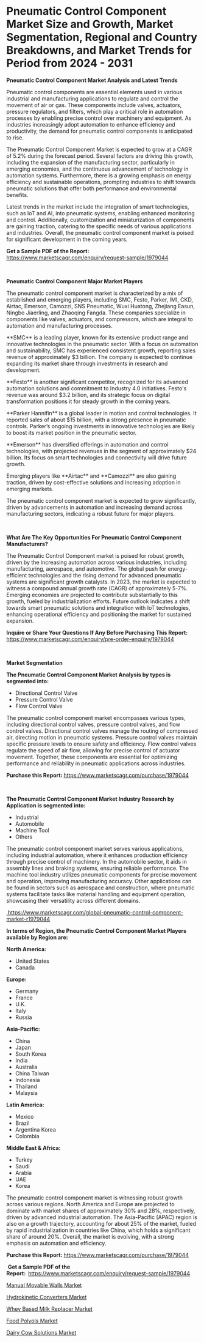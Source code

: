 <p><h1>Pneumatic Control Component Market Size and Growth, Market Segmentation, Regional and Country Breakdowns, and Market Trends for Period from 2024 -  2031</h1></p><p><strong>Pneumatic Control Component Market Analysis and Latest Trends</strong></p>
<p><p>Pneumatic control components are essential elements used in various industrial and manufacturing applications to regulate and control the movement of air or gas. These components include valves, actuators, pressure regulators, and filters, which play a critical role in automation processes by enabling precise control over machinery and equipment. As industries increasingly adopt automation to enhance efficiency and productivity, the demand for pneumatic control components is anticipated to rise.</p><p>The Pneumatic Control Component Market is expected to grow at a CAGR of 5.2% during the forecast period. Several factors are driving this growth, including the expansion of the manufacturing sector, particularly in emerging economies, and the continuous advancement of technology in automation systems. Furthermore, there is a growing emphasis on energy efficiency and sustainable operations, prompting industries to shift towards pneumatic solutions that offer both performance and environmental benefits.</p><p>Latest trends in the market include the integration of smart technologies, such as IoT and AI, into pneumatic systems, enabling enhanced monitoring and control. Additionally, customization and miniaturization of components are gaining traction, catering to the specific needs of various applications and industries. Overall, the pneumatic control component market is poised for significant development in the coming years.</p></p>
<p><strong>Get a Sample PDF of the Report:&nbsp;</strong> <a href="https://www.marketscagr.com/enquiry/request-sample/1979044?utm_campaign=1610&utm_medium=2&utm_source=Github&utm_content=ia&utm_term=25102024&utm_id=pneumatic-control-component">https://www.marketscagr.com/enquiry/request-sample/1979044</a></p>
<p>&nbsp;</p>
<p><strong>Pneumatic Control Component Major Market Players</strong></p>
<p><p>The pneumatic control component market is characterized by a mix of established and emerging players, including SMC, Festo, Parker, IMI, CKD, Airtac, Emerson, Camozzi, SNS Pneumatic, Wuxi Huatong, Zhejiang Easun, Ningbo Jiaerling, and Zhaoqing Fangda. These companies specialize in components like valves, actuators, and compressors, which are integral to automation and manufacturing processes.</p><p>**SMC** is a leading player, known for its extensive product range and innovative technologies in the pneumatic sector. With a focus on automation and sustainability, SMC has experienced consistent growth, reporting sales revenue of approximately $3 billion. The company is expected to continue expanding its market share through investments in research and development.</p><p>**Festo** is another significant competitor, recognized for its advanced automation solutions and commitment to Industry 4.0 initiatives. Festo's revenue was around $3.2 billion, and its strategic focus on digital transformation positions it for steady growth in the coming years.</p><p>**Parker Hannifin** is a global leader in motion and control technologies. It reported sales of about $15 billion, with a strong presence in pneumatic controls. Parker’s ongoing investments in innovative technologies are likely to boost its market position in the pneumatic sector.</p><p>**Emerson** has diversified offerings in automation and control technologies, with projected revenues in the segment of approximately $24 billion. Its focus on smart technologies and connectivity will drive future growth.</p><p>Emerging players like **Airtac** and **Camozzi** are also gaining traction, driven by cost-effective solutions and increasing adoption in emerging markets.</p><p>The pneumatic control component market is expected to grow significantly, driven by advancements in automation and increasing demand across manufacturing sectors, indicating a robust future for major players.</p></p>
<p>&nbsp;</p>
<p><strong>What Are The Key Opportunities For Pneumatic Control Component Manufacturers?</strong></p>
<p><p>The Pneumatic Control Component market is poised for robust growth, driven by the increasing automation across various industries, including manufacturing, aerospace, and automotive. The global push for energy-efficient technologies and the rising demand for advanced pneumatic systems are significant growth catalysts. In 2023, the market is expected to witness a compound annual growth rate (CAGR) of approximately 5-7%. Emerging economies are projected to contribute substantially to this growth, fueled by industrialization efforts. Future outlook indicates a shift towards smart pneumatic solutions and integration with IoT technologies, enhancing operational efficiency and positioning the market for sustained expansion.</p></p>
<p><strong>Inquire or Share Your Questions If Any Before Purchasing This Report:</strong> <a href="https://www.marketscagr.com/enquiry/pre-order-enquiry/1979044?utm_campaign=1610&utm_medium=2&utm_source=Github&utm_content=ia&utm_term=25102024&utm_id=pneumatic-control-component">https://www.marketscagr.com/enquiry/pre-order-enquiry/1979044</a></p>
<p>&nbsp;</p>
<p><strong>Market Segmentation</strong></p>
<p><strong>The Pneumatic Control Component Market Analysis by types is segmented into:</strong></p>
<p><ul><li>Directional Control Valve</li><li>Pressure Control Valve</li><li>Flow Control Valve</li></ul></p>
<p><p>The pneumatic control component market encompasses various types, including directional control valves, pressure control valves, and flow control valves. Directional control valves manage the routing of compressed air, directing motion in pneumatic systems. Pressure control valves maintain specific pressure levels to ensure safety and efficiency. Flow control valves regulate the speed of air flow, allowing for precise control of actuator movement. Together, these components are essential for optimizing performance and reliability in pneumatic applications across industries.</p></p>
<p><strong>Purchase this Report:&nbsp;</strong><a href="https://www.marketscagr.com/purchase/1979044?utm_campaign=1610&utm_medium=2&utm_source=Github&utm_content=ia&utm_term=25102024&utm_id=pneumatic-control-component">https://www.marketscagr.com/purchase/1979044</a></p>
<p>&nbsp;</p>
<p><strong>The Pneumatic Control Component Market Industry Research by Application is segmented into:</strong></p>
<p><ul><li>Industrial</li><li>Automobile</li><li>Machine Tool</li><li>Others</li></ul></p>
<p><p>The pneumatic control component market serves various applications, including industrial automation, where it enhances production efficiency through precise control of machinery. In the automobile sector, it aids in assembly lines and braking systems, ensuring reliable performance. The machine tool industry utilizes pneumatic components for precise movement and operation, improving manufacturing accuracy. Other applications can be found in sectors such as aerospace and construction, where pneumatic systems facilitate tasks like material handling and equipment operation, showcasing their versatility across different domains.</p></p>
<p><a href="https://www.marketscagr.com/global-pneumatic-control-component-market-r1979044?utm_campaign=1610&utm_medium=2&utm_source=Github&utm_content=ia&utm_term=25102024&utm_id=pneumatic-control-component">&nbsp;https://www.marketscagr.com/global-pneumatic-control-component-market-r1979044</a></p>
<p><strong>In terms of Region, the Pneumatic Control Component Market Players available by Region are:</strong></p>
<p>
    <p> <strong> North America: </strong>
        <ul>
            <li>United States</li>
            <li>Canada</li>
        </ul>
        </p> 
    <p> <strong> Europe: </strong>
        <ul>
            <li>Germany</li>
            <li>France</li>
            <li>U.K.</li>
            <li>Italy</li>
            <li>Russia</li>
        </ul>
        </p> 
    <p> <strong> Asia-Pacific: </strong>
        <ul>
            <li>China</li>
            <li>Japan</li>
            <li>South Korea</li>
            <li>India</li>
            <li>Australia</li>
            <li>China Taiwan</li>
            <li>Indonesia</li>
            <li>Thailand</li>
            <li>Malaysia</li>
        </ul>
        </p> 
    <p> <strong> Latin America: </strong>
        <ul>
            <li>Mexico</li>
            <li>Brazil</li>
            <li>Argentina Korea</li>
            <li>Colombia</li>
        </ul>
        </p> 
    <p> <strong> Middle East & Africa: </strong>
        <ul>
            <li>Turkey</li>
            <li>Saudi</li>
            <li>Arabia</li>
            <li>UAE</li>
            <li>Korea</li>
        </ul>
    </p>
    </p>
<p><p>The pneumatic control component market is witnessing robust growth across various regions. North America and Europe are projected to dominate with market shares of approximately 30% and 28%, respectively, driven by advanced industrial automation. The Asia-Pacific (APAC) region is also on a growth trajectory, accounting for about 25% of the market, fueled by rapid industrialization in countries like China, which holds a significant share of around 20%. Overall, the market is evolving, with a strong emphasis on automation and efficiency.</p></p>
<p><strong>Purchase this Report: </strong><a href="https://www.marketscagr.com/purchase/1979044?utm_campaign=1610&utm_medium=2&utm_source=Github&utm_content=ia&utm_term=25102024&utm_id=pneumatic-control-component">https://www.marketscagr.com/purchase/1979044</a></p>
<p>&nbsp;<strong>Get a Sample PDF of the Report:&nbsp;&nbsp;</strong><a href="https://www.marketscagr.com/enquiry/request-sample/1979044?utm_campaign=1610&utm_medium=2&utm_source=Github&utm_content=ia&utm_term=25102024&utm_id=pneumatic-control-component">https://www.marketscagr.com/enquiry/request-sample/1979044</a></p>
<p><strong></strong></p>
<p><p><a href="https://www.linkedin.com/pulse/manual-movable-walls-market-overview-regional-outlook-gp3ze?utm_campaign=1610&utm_medium=2&utm_source=Github&utm_content=ia&utm_term=25102024&utm_id=pneumatic-control-component">Manual Movable Walls Market</a></p><p><a href="https://www.linkedin.com/pulse/hydrokinetic-converters-market-growth-outlook-from-2024-lsdoc?utm_campaign=1610&utm_medium=2&utm_source=Github&utm_content=ia&utm_term=25102024&utm_id=pneumatic-control-component">Hydrokinetic Converters Market</a></p><p><a href="https://www.linkedin.com/pulse/sustainability-trends-whey-based-milk-replacer-industry-market-vhzhf?utm_campaign=1610&utm_medium=2&utm_source=Github&utm_content=ia&utm_term=25102024&utm_id=pneumatic-control-component">Whey Based Milk Replacer Market</a></p><p><a href="https://www.linkedin.com/pulse/food-polyols-market-essentials-key-players-demand-drivers-qu3zf?utm_campaign=1610&utm_medium=2&utm_source=Github&utm_content=ia&utm_term=25102024&utm_id=pneumatic-control-component">Food Polyols Market</a></p><p><a href="https://www.linkedin.com/pulse/dairy-cow-solutions-industry-forecast-market-shifts-strategic-mawbe?utm_campaign=1610&utm_medium=2&utm_source=Github&utm_content=ia&utm_term=25102024&utm_id=pneumatic-control-component">Dairy Cow Solutions Market</a></p></p>